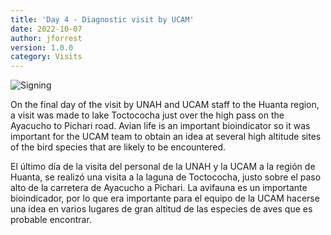```yaml
---
title: 'Day 4 - Diagnostic visit by UCAM'
date: 2022-10-07 
author: jforrest
version: 1.0.0
category: Visits
---
```


![Signing](/assets/posts/4Bofedal.JPG)


On the final day of the visit by UNAH and UCAM staff to the Huanta region, a visit was made to lake Toctococha just over the high pass on the Ayacucho to Pichari road. Avian life is an important bioindicator so it was important for the UCAM team to obtain an idea at several high altitude sites of the bird species that are likely to be encountered.

El último día de la visita del personal de la UNAH y la UCAM a la región de Huanta, se realizó una visita a la laguna de Toctococha, justo sobre el paso alto de la carretera de Ayacucho a Pichari. La avifauna es un importante bioindicador, por lo que era importante para el equipo de la UCAM hacerse una idea en varios lugares de gran altitud de las especies de aves que es probable encontrar.

